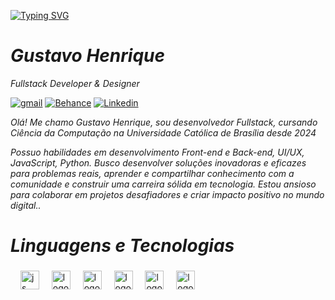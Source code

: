 <a href="https://git.io/typing-svg"><img src="https://readme-typing-svg.herokuapp.com?font=Fira+Code&pause=1000&color=F72424&width=435&lines=Gustavo+H+%7C+Desenvolvedor" alt="Typing SVG" /></a>
<h1><i>Gustavo Henrique</i></h1>
<p><i>Fullstack Developer & Designer</i></p>

[![gmail](https://img.shields.io/badge/Gmail-D14836?style=for-the-badge&logo=gmail&logoColor=white)](gustaavoaraujjo9@gmail.com)
[![Behance](https://img.shields.io/badge/Behance-1769ff?style=for-the-badge&logo=behance&logoColor=white)](https://www.behance.net/Tavinhuu)
[![Linkedin](https://img.shields.io/badge/LinkedIn-0077B5?style=for-the-badge&logo=linkedin&logoColor=white)](https://www.linkedin.com/in/gustavo-henrique-0a737229b/)


<i>Olá! Me chamo Gustavo Henrique, sou desenvolvedor Fullstack, cursando Ciência da Computação na Universidade Católica de Brasília desde 2024

 Possuo habilidades em desenvolvimento Front-end e Back-end, UI/UX, JavaScript, Python. Busco desenvolver soluções inovadoras e eficazes para problemas reais, aprender e compartilhar conhecimento com a comunidade e construir uma carreira sólida em tecnologia. Estou ansioso para colaborar em projetos desafiadores e criar impacto positivo no mundo digital..</i>

<h1><i>Linguagens e Tecnologias</i></h1>

###

<div align="left">
  <img width="12" />
  <img src="https://skillicons.dev/icons?i=js" height="30" alt="js logo"  />
  <img width="12" />
  <img src="https://skillicons.dev/icons?i=html" height="30" alt="logo"  />
  <img width="12" />
  <img src="https://skillicons.dev/icons?i=css" height="30" alt="logo"  />
  <img width="12" />
  <img src="https://skillicons.dev/icons?i=py" height="30" alt="logo"  />
  <img width="12" />
  <img src="https://skillicons.dev/icons?i=c" height="30" alt="logo"  />
  <img width="12" />
  <img src="https://skillicons.dev/icons?i=java" height="30" alt="logo"  />
</div>

###

###

<br clear="both">

###
